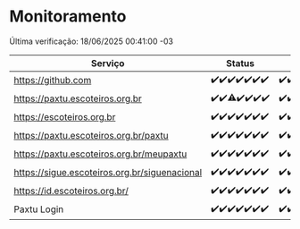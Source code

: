 # Monitoramento

Última verificação: 18/06/2025 00:41:00 -03

|Serviço|Status|Últimas 24h|
|---|---|---|
|https://github.com|<span title="2025-06-11: OK=23">✔️</span><span title="2025-06-12: OK=23">✔️</span><span title="2025-06-13: OK=23">✔️</span><span title="2025-06-14: OK=23">✔️</span><span title="2025-06-15: OK=23">✔️</span><span title="2025-06-16: OK=23">✔️</span><span title="2025-06-17: OK=2">✔️</span>|<span title="17/06/2025 00:41:00 -03 : 200">✔️</span><span title="17/06/2025 01:19:00 -03 : 200">✔️</span><span title="17/06/2025 02:10:00 -03 : 200">✔️</span><span title="17/06/2025 03:14:00 -03 : 200">✔️</span><span title="17/06/2025 04:10:00 -03 : 200">✔️</span><span title="17/06/2025 05:14:00 -03 : 200">✔️</span><span title="17/06/2025 06:11:00 -03 : 200">✔️</span><span title="17/06/2025 07:11:00 -03 : 200">✔️</span><span title="17/06/2025 08:08:00 -03 : 200">✔️</span><span title="17/06/2025 09:19:00 -03 : 200">✔️</span><span title="17/06/2025 10:25:00 -03 : 200">✔️</span><span title="17/06/2025 11:10:00 -03 : 200">✔️</span><span title="17/06/2025 12:10:00 -03 : 200">✔️</span><span title="17/06/2025 13:12:00 -03 : 200">✔️</span><span title="17/06/2025 14:09:00 -03 : 200">✔️</span><span title="17/06/2025 15:13:00 -03 : 200">✔️</span><span title="17/06/2025 16:07:00 -03 : 200">✔️</span><span title="17/06/2025 17:10:00 -03 : 200">✔️</span><span title="17/06/2025 18:09:00 -03 : 200">✔️</span><span title="17/06/2025 19:09:00 -03 : 200">✔️</span><span title="17/06/2025 20:09:00 -03 : 200">✔️</span><span title="17/06/2025 21:49:00 -03 : 200">✔️</span><span title="17/06/2025 23:39:00 -03 : 200">✔️</span><span title="18/06/2025 00:41:00 -03 : 200">✔️</span>|
|https://paxtu.escoteiros.org.br|<span title="2025-06-11: OK=23">✔️</span><span title="2025-06-12: OK=23">✔️</span><span title="2025-06-13: OK=22, Falhas=1">⚠️</span><span title="2025-06-14: OK=23">✔️</span><span title="2025-06-15: OK=23">✔️</span><span title="2025-06-16: OK=23">✔️</span><span title="2025-06-17: OK=2">✔️</span>|<span title="17/06/2025 00:41:00 -03 : 200">✔️</span><span title="17/06/2025 01:19:00 -03 : 200">✔️</span><span title="17/06/2025 02:10:00 -03 : 200">✔️</span><span title="17/06/2025 03:14:00 -03 : 200">✔️</span><span title="17/06/2025 04:10:00 -03 : 200">✔️</span><span title="17/06/2025 05:14:00 -03 : 200">✔️</span><span title="17/06/2025 06:11:00 -03 : 200">✔️</span><span title="17/06/2025 07:11:00 -03 : 200">✔️</span><span title="17/06/2025 08:08:00 -03 : 200">✔️</span><span title="17/06/2025 09:19:00 -03 : 200">✔️</span><span title="17/06/2025 10:25:00 -03 : 200">✔️</span><span title="17/06/2025 11:10:00 -03 : 200">✔️</span><span title="17/06/2025 12:10:00 -03 : 200">✔️</span><span title="17/06/2025 13:12:00 -03 : 200">✔️</span><span title="17/06/2025 14:09:00 -03 : 200">✔️</span><span title="17/06/2025 15:13:00 -03 : 200">✔️</span><span title="17/06/2025 16:07:00 -03 : 200">✔️</span><span title="17/06/2025 17:10:00 -03 : 200">✔️</span><span title="17/06/2025 18:09:00 -03 : 200">✔️</span><span title="17/06/2025 19:09:00 -03 : 200">✔️</span><span title="17/06/2025 20:09:00 -03 : 200">✔️</span><span title="17/06/2025 21:49:00 -03 : 200">✔️</span><span title="17/06/2025 23:39:00 -03 : 200">✔️</span><span title="18/06/2025 00:41:00 -03 : 200">✔️</span>|
|https://escoteiros.org.br|<span title="2025-06-11: OK=23">✔️</span><span title="2025-06-12: OK=23">✔️</span><span title="2025-06-13: OK=23">✔️</span><span title="2025-06-14: OK=23">✔️</span><span title="2025-06-15: OK=23">✔️</span><span title="2025-06-16: OK=23">✔️</span><span title="2025-06-17: OK=2">✔️</span>|<span title="17/06/2025 00:41:00 -03 : 200">✔️</span><span title="17/06/2025 01:19:00 -03 : 200">✔️</span><span title="17/06/2025 02:10:00 -03 : 200">✔️</span><span title="17/06/2025 03:14:00 -03 : 200">✔️</span><span title="17/06/2025 04:10:00 -03 : 200">✔️</span><span title="17/06/2025 05:14:00 -03 : 200">✔️</span><span title="17/06/2025 06:11:00 -03 : 200">✔️</span><span title="17/06/2025 07:11:00 -03 : 200">✔️</span><span title="17/06/2025 08:08:00 -03 : 200">✔️</span><span title="17/06/2025 09:19:00 -03 : 200">✔️</span><span title="17/06/2025 10:25:00 -03 : 200">✔️</span><span title="17/06/2025 11:10:00 -03 : 200">✔️</span><span title="17/06/2025 12:10:00 -03 : 200">✔️</span><span title="17/06/2025 13:12:00 -03 : 200">✔️</span><span title="17/06/2025 14:09:00 -03 : 200">✔️</span><span title="17/06/2025 15:13:00 -03 : 200">✔️</span><span title="17/06/2025 16:07:00 -03 : 200">✔️</span><span title="17/06/2025 17:10:00 -03 : 200">✔️</span><span title="17/06/2025 18:09:00 -03 : 200">✔️</span><span title="17/06/2025 19:09:00 -03 : 200">✔️</span><span title="17/06/2025 20:09:00 -03 : 200">✔️</span><span title="17/06/2025 21:49:00 -03 : 200">✔️</span><span title="17/06/2025 23:39:00 -03 : 200">✔️</span><span title="18/06/2025 00:41:00 -03 : 200">✔️</span>|
|https://paxtu.escoteiros.org.br/paxtu|<span title="2025-06-11: OK=23">✔️</span><span title="2025-06-12: OK=23">✔️</span><span title="2025-06-13: OK=23">✔️</span><span title="2025-06-14: OK=23">✔️</span><span title="2025-06-15: OK=23">✔️</span><span title="2025-06-16: OK=23">✔️</span><span title="2025-06-17: OK=2">✔️</span>|<span title="17/06/2025 00:41:00 -03 : 200">✔️</span><span title="17/06/2025 01:19:00 -03 : 200">✔️</span><span title="17/06/2025 02:10:00 -03 : 200">✔️</span><span title="17/06/2025 03:14:00 -03 : 200">✔️</span><span title="17/06/2025 04:10:00 -03 : 200">✔️</span><span title="17/06/2025 05:14:00 -03 : 200">✔️</span><span title="17/06/2025 06:11:00 -03 : 200">✔️</span><span title="17/06/2025 07:11:00 -03 : 200">✔️</span><span title="17/06/2025 08:08:00 -03 : 200">✔️</span><span title="17/06/2025 09:19:00 -03 : 200">✔️</span><span title="17/06/2025 10:25:00 -03 : 200">✔️</span><span title="17/06/2025 11:10:00 -03 : 200">✔️</span><span title="17/06/2025 12:10:00 -03 : 200">✔️</span><span title="17/06/2025 13:12:00 -03 : 200">✔️</span><span title="17/06/2025 14:10:00 -03 : 200">✔️</span><span title="17/06/2025 15:13:00 -03 : 200">✔️</span><span title="17/06/2025 16:07:00 -03 : 200">✔️</span><span title="17/06/2025 17:11:00 -03 : 200">✔️</span><span title="17/06/2025 18:09:00 -03 : 200">✔️</span><span title="17/06/2025 19:09:00 -03 : 200">✔️</span><span title="17/06/2025 20:09:00 -03 : 200">✔️</span><span title="17/06/2025 21:49:00 -03 : 200">✔️</span><span title="17/06/2025 23:39:00 -03 : 200">✔️</span><span title="18/06/2025 00:41:00 -03 : 200">✔️</span>|
|https://paxtu.escoteiros.org.br/meupaxtu|<span title="2025-06-11: OK=23">✔️</span><span title="2025-06-12: OK=23">✔️</span><span title="2025-06-13: OK=23">✔️</span><span title="2025-06-14: OK=23">✔️</span><span title="2025-06-15: OK=23">✔️</span><span title="2025-06-16: OK=23">✔️</span><span title="2025-06-17: OK=2">✔️</span>|<span title="17/06/2025 00:41:00 -03 : 200">✔️</span><span title="17/06/2025 01:19:00 -03 : 200">✔️</span><span title="17/06/2025 02:10:00 -03 : 200">✔️</span><span title="17/06/2025 03:14:00 -03 : 200">✔️</span><span title="17/06/2025 04:10:00 -03 : 200">✔️</span><span title="17/06/2025 05:14:00 -03 : 200">✔️</span><span title="17/06/2025 06:11:00 -03 : 200">✔️</span><span title="17/06/2025 07:11:00 -03 : 200">✔️</span><span title="17/06/2025 08:08:00 -03 : 200">✔️</span><span title="17/06/2025 09:19:00 -03 : 200">✔️</span><span title="17/06/2025 10:25:00 -03 : 200">✔️</span><span title="17/06/2025 11:10:00 -03 : 200">✔️</span><span title="17/06/2025 12:10:00 -03 : 200">✔️</span><span title="17/06/2025 13:12:00 -03 : 200">✔️</span><span title="17/06/2025 14:10:00 -03 : 200">✔️</span><span title="17/06/2025 15:13:00 -03 : 200">✔️</span><span title="17/06/2025 16:07:00 -03 : 200">✔️</span><span title="17/06/2025 17:11:00 -03 : 200">✔️</span><span title="17/06/2025 18:09:00 -03 : 200">✔️</span><span title="17/06/2025 19:09:00 -03 : 200">✔️</span><span title="17/06/2025 20:09:00 -03 : 200">✔️</span><span title="17/06/2025 21:49:00 -03 : 200">✔️</span><span title="17/06/2025 23:39:00 -03 : 200">✔️</span><span title="18/06/2025 00:41:00 -03 : 200">✔️</span>|
|https://sigue.escoteiros.org.br/siguenacional|<span title="2025-06-11: OK=23">✔️</span><span title="2025-06-12: OK=23">✔️</span><span title="2025-06-13: OK=23">✔️</span><span title="2025-06-14: OK=23">✔️</span><span title="2025-06-15: OK=23">✔️</span><span title="2025-06-16: OK=23">✔️</span><span title="2025-06-17: OK=2">✔️</span>|<span title="17/06/2025 00:41:00 -03 : 200">✔️</span><span title="17/06/2025 01:19:00 -03 : 200">✔️</span><span title="17/06/2025 02:10:00 -03 : 200">✔️</span><span title="17/06/2025 03:14:00 -03 : 200">✔️</span><span title="17/06/2025 04:10:00 -03 : 200">✔️</span><span title="17/06/2025 05:14:00 -03 : 200">✔️</span><span title="17/06/2025 06:11:00 -03 : 200">✔️</span><span title="17/06/2025 07:11:00 -03 : 200">✔️</span><span title="17/06/2025 08:08:00 -03 : 200">✔️</span><span title="17/06/2025 09:19:00 -03 : 200">✔️</span><span title="17/06/2025 10:25:00 -03 : 200">✔️</span><span title="17/06/2025 11:10:00 -03 : 200">✔️</span><span title="17/06/2025 12:10:00 -03 : 200">✔️</span><span title="17/06/2025 13:12:00 -03 : 200">✔️</span><span title="17/06/2025 14:10:00 -03 : 200">✔️</span><span title="17/06/2025 15:13:00 -03 : 200">✔️</span><span title="17/06/2025 16:07:00 -03 : 200">✔️</span><span title="17/06/2025 17:11:00 -03 : 200">✔️</span><span title="17/06/2025 18:09:00 -03 : 200">✔️</span><span title="17/06/2025 19:09:00 -03 : 200">✔️</span><span title="17/06/2025 20:09:00 -03 : 200">✔️</span><span title="17/06/2025 21:49:00 -03 : 200">✔️</span><span title="17/06/2025 23:39:00 -03 : 200">✔️</span><span title="18/06/2025 00:41:00 -03 : 200">✔️</span>|
|https://id.escoteiros.org.br/|<span title="2025-06-11: OK=23">✔️</span><span title="2025-06-12: OK=23">✔️</span><span title="2025-06-13: OK=23">✔️</span><span title="2025-06-14: OK=23">✔️</span><span title="2025-06-15: OK=23">✔️</span><span title="2025-06-16: OK=23">✔️</span><span title="2025-06-17: OK=2">✔️</span>|<span title="17/06/2025 00:41:00 -03 : 200">✔️</span><span title="17/06/2025 01:19:00 -03 : 200">✔️</span><span title="17/06/2025 02:10:00 -03 : 200">✔️</span><span title="17/06/2025 03:14:00 -03 : 200">✔️</span><span title="17/06/2025 04:10:00 -03 : 200">✔️</span><span title="17/06/2025 05:14:00 -03 : 200">✔️</span><span title="17/06/2025 06:11:00 -03 : 200">✔️</span><span title="17/06/2025 07:11:00 -03 : 200">✔️</span><span title="17/06/2025 08:08:00 -03 : 200">✔️</span><span title="17/06/2025 09:19:00 -03 : 200">✔️</span><span title="17/06/2025 10:25:00 -03 : 200">✔️</span><span title="17/06/2025 11:10:00 -03 : 200">✔️</span><span title="17/06/2025 12:10:00 -03 : 200">✔️</span><span title="17/06/2025 13:12:00 -03 : 200">✔️</span><span title="17/06/2025 14:10:00 -03 : 200">✔️</span><span title="17/06/2025 15:13:00 -03 : 200">✔️</span><span title="17/06/2025 16:07:00 -03 : 200">✔️</span><span title="17/06/2025 17:11:00 -03 : 200">✔️</span><span title="17/06/2025 18:09:00 -03 : 200">✔️</span><span title="17/06/2025 19:09:00 -03 : 200">✔️</span><span title="17/06/2025 20:09:00 -03 : 200">✔️</span><span title="17/06/2025 21:49:00 -03 : 200">✔️</span><span title="17/06/2025 23:39:00 -03 : 200">✔️</span><span title="18/06/2025 00:41:00 -03 : 200">✔️</span>|
|Paxtu Login|<span title="2025-06-11: OK=23">✔️</span><span title="2025-06-12: OK=23">✔️</span><span title="2025-06-13: OK=23">✔️</span><span title="2025-06-14: OK=23">✔️</span><span title="2025-06-15: OK=23">✔️</span><span title="2025-06-16: OK=23">✔️</span><span title="2025-06-17: OK=2">✔️</span>|<span title="17/06/2025 00:41:00 -03 : 200">✔️</span><span title="17/06/2025 01:19:00 -03 : 200">✔️</span><span title="17/06/2025 02:10:00 -03 : 200">✔️</span><span title="17/06/2025 03:14:00 -03 : 200">✔️</span><span title="17/06/2025 04:10:00 -03 : 200">✔️</span><span title="17/06/2025 05:14:00 -03 : 200">✔️</span><span title="17/06/2025 06:11:00 -03 : 200">✔️</span><span title="17/06/2025 07:11:00 -03 : 200">✔️</span><span title="17/06/2025 08:08:00 -03 : 200">✔️</span><span title="17/06/2025 09:19:00 -03 : 200">✔️</span><span title="17/06/2025 10:25:00 -03 : 200">✔️</span><span title="17/06/2025 11:10:00 -03 : 200">✔️</span><span title="17/06/2025 12:10:00 -03 : 200">✔️</span><span title="17/06/2025 13:12:00 -03 : 200">✔️</span><span title="17/06/2025 14:10:00 -03 : 200">✔️</span><span title="17/06/2025 15:13:00 -03 : 200">✔️</span><span title="17/06/2025 16:07:00 -03 : 200">✔️</span><span title="17/06/2025 17:11:00 -03 : 200">✔️</span><span title="17/06/2025 18:09:00 -03 : 200">✔️</span><span title="17/06/2025 19:09:00 -03 : 200">✔️</span><span title="17/06/2025 20:09:00 -03 : 200">✔️</span><span title="17/06/2025 21:49:00 -03 : 200">✔️</span><span title="17/06/2025 23:39:00 -03 : 200">✔️</span><span title="18/06/2025 00:41:00 -03 : 200">✔️</span>|
